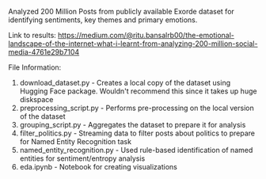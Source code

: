 Analyzed 200 Million Posts from publicly available Exorde dataset for identifying sentiments, key themes and primary emotions. 

Link to results: https://medium.com/@ritu.bansalrb00/the-emotional-landscape-of-the-internet-what-i-learnt-from-analyzing-200-million-social-media-4761e29b7104

File Information:
1. download_dataset.py - Creates a local copy of the dataset using Hugging Face package. Wouldn't recommend this since it takes up huge diskspace
2. preprocessing_script.py - Performs pre-processing on the local version of the dataset
3. grouping_script.py - Aggregates the dataset to prepare it for analysis
4. filter_politics.py - Streaming data to filter posts about politics to prepare for Named Entity Recognition task
5. named_entity_recognition.py - Used rule-based identification of named entities for sentiment/entropy analysis
6. eda.ipynb - Notebook for creating visualizations
